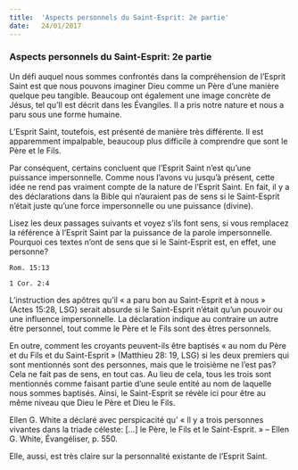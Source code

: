 ```yaml
---
title:  'Aspects personnels du Saint-Esprit: 2e partie'
date:   24/01/2017
---
```


### Aspects personnels du Saint-Esprit: 2e partie 

Un défi auquel nous sommes confrontés dans la compréhension de l’Esprit Saint est que nous pouvons imaginer Dieu comme un Père d’une manière quelque peu tangible. Beaucoup ont également une image concrète de Jésus, tel qu’Il est décrit dans les Évangiles. Il a pris notre nature et nous a paru sous une forme humaine. 

L’Esprit Saint, toutefois, est présenté de manière très différente. Il est apparemment impalpable, beaucoup plus difficile à comprendre que sont le Père et le Fils. 

Par conséquent, certains concluent que l’Esprit Saint n’est qu’une puissance impersonnelle. Comme nous l’avons vu jusqu’à présent, cette idée ne rend pas vraiment compte de la nature de l’Esprit Saint. En fait, il y a des déclarations dans la Bible qui n’auraient pas de sens si le Saint-Esprit n’était juste qu’une force impersonnelle ou une puissance (divine). 

Lisez les deux passages suivants et voyez s’ils font sens, si vous remplacez la référence à l’Esprit Saint par la puissance de la parole impersonnelle. Pourquoi ces textes n’ont de sens que si le Saint-Esprit est, en effet, une personne? 

`Rom. 15:13` 

`1 Cor. 2:4` 

L’instruction des apôtres qu’il « a paru bon au Saint-Esprit et à nous » (Actes 15:28, LSG) serait absurde si le Saint-Esprit n’était qu’un pouvoir ou une influence impersonnelle. La déclaration indique au contraire un autre être personnel, tout comme le Père et le Fils sont des êtres personnels. 

En outre, comment les croyants peuvent-ils être baptisés « au nom du Père et du Fils et du Saint-Esprit » (Matthieu 28: 19, LSG) si les deux premiers qui sont mentionnés sont des personnes, mais que le troisième ne l’est pas? Cela ne fait pas de sens, en tout cas. Au lieu de cela, tous les trois sont mentionnés comme faisant partie d’une seule entité au nom de laquelle nous sommes baptisés. Ainsi, le Saint-Esprit se révèle ici pour être au même niveau que Dieu le Père et Dieu le Fils. 

Ellen G. White a déclaré avec perspicacité qu’ « Il y a trois personnes vivantes dans la triade céleste: […] le Père, le Fils et le Saint-Esprit. » – Ellen G. White, Évangéliser, p. 550. 

Elle, aussi, est très claire sur la personnalité existante de l’Esprit Saint. 